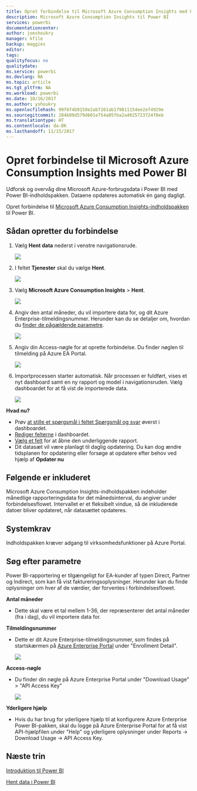 ```yaml
---
title: Opret forbindelse til Microsoft Azure Consumption Insights med Power BI
description: Microsoft Azure Consumption Insights til Power BI
services: powerbi
documentationcenter: 
author: joeshoukry
manager: kfile
backup: maggies
editor: 
tags: 
qualityfocus: no
qualitydate: 
ms.service: powerbi
ms.devlang: NA
ms.topic: article
ms.tgt_pltfrm: NA
ms.workload: powerbi
ms.date: 10/16/2017
ms.author: yshoukry
ms.openlocfilehash: 99f6f4b9159e2ab7261ab179811154ee2ef4929e
ms.sourcegitcommit: 284b09d579d601e754a05fba2a4025723724f8eb
ms.translationtype: HT
ms.contentlocale: da-DK
ms.lasthandoff: 11/15/2017
---
```

# <a name="connect-to-microsoft-azure-consumption-insights-with-power-bi"></a>Opret forbindelse til Microsoft Azure Consumption Insights med Power BI
Udforsk og overvåg dine Microsoft Azure-forbrugsdata i Power BI med Power BI-indholdspakken. Dataene opdateres automatisk én gang dagligt.

Opret forbindelse til [Microsoft Azure Consumption Insights-indholdspakken](https://app.powerbi.com/getdata/services/azureconsumption) til Power BI.

## <a name="how-to-connect"></a>Sådan opretter du forbindelse
1. Vælg **Hent data** nederst i venstre navigationsrude.
   
    ![](media/service-connect-to-azure-consumption-insights/getdata.png)
2. I feltet **Tjenester** skal du vælge **Hent**.
   
   ![](media/service-connect-to-azure-consumption-insights/services.png)
3. Vælg **Microsoft Azure Consumption Insights** \> **Hent**. 
   
   ![](media/service-connect-to-azure-consumption-insights/mazureconsumption.png)
4. Angiv den antal måneder, du vil importere data for, og dit Azure Enterprise-tilmeldingsnummer. Herunder kan du se detaljer om, hvordan du [finder de pågældende parametre](#FindingParams).
   
    ![](media/service-connect-to-azure-consumption-insights/azureconsumptionparams.png)
5. Angiv din Access-nøgle for at oprette forbindelse. Du finder nøglen til tilmelding på Azure EA Portal. 
   
    ![](media/service-connect-to-azure-consumption-insights/msazureconsumptioncreds.png)
6. Importprocessen starter automatisk. Når processen er fuldført, vises et nyt dashboard samt en ny rapport og model i navigationsruden. Vælg dashboardet for at få vist de importerede data.
   
   ![](media/service-connect-to-azure-consumption-insights/msazureconsumptiondashboard.png)

**Hvad nu?**

* Prøv [at stille et spørgsmål i feltet Spørgsmål og svar](service-q-and-a.md) øverst i dashboardet.
* [Rediger felterne](service-dashboard-edit-tile.md) i dashboardet.
* [Vælg et felt](service-dashboard-tiles.md) for at åbne den underliggende rapport.
* Dit datasæt vil være planlagt til daglig opdatering. Du kan dog ændre tidsplanen for opdatering eller forsøge at opdatere efter behov ved hjælp af **Opdater nu**

## <a name="whats-included"></a>Følgende er inkluderet
Microsoft Azure Consumption Insights-indholdspakken indeholder månedlige rapporteringsdata for det månedsinterval, du angiver under forbindelsesflowet. Intervallet er et fleksibelt vindue, så de inkluderede datoer bliver opdateret, når datasættet opdateres.

## <a name="system-requirements"></a>Systemkrav
Indholdspakken kræver adgang til virksomhedsfunktioner på Azure Portal. 

<a name="FindingParams"></a>

## <a name="finding-parameters"></a>Søg efter parametre
Power BI-rapportering er tilgængeligt for EA-kunder af typen Direct, Partner og Indirect, som kan få vist faktureringsoplysninger. Herunder kan du finde oplysninger om hver af de værdier, der forventes i forbindelsesflowet.

**Antal måneder**

* Dette skal være et tal mellem 1-36, der repræsenterer det antal måneder (fra i dag), du vil importere data for.

**Tilmeldingsnummer**

* Dette er dit Azure Enterprise-tilmeldingsnummer, som findes på startskærmen på [Azure Enterprise Portal](https://ea.azure.com/) under "Enrollment Detail".
  
    ![](media/service-connect-to-azure-consumption-insights/params2.png)

**Access-nøgle**

* Du finder din nøgle på Azure Enterprise Portal under "Download Usage" > "API Access Key"
  
    ![](media/service-connect-to-azure-consumption-insights/creds2.png)

**Yderligere hjælp**

* Hvis du har brug for yderligere hjælp til at konfigurere Azure Enterprise Power BI-pakken, skal du logge på Azure Enterprise Portal for at få vist API-hjælpfilen under "Help" og yderligere oplysninger under Reports -> Download Usage -> API Access Key. 

## <a name="next-steps"></a>Næste trin
[Introduktion til Power BI](service-get-started.md)

[Hent data i Power BI](service-get-data.md)

